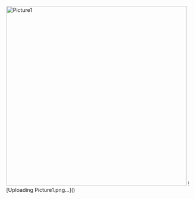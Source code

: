 <img width="485" alt="Picture1" src="https://github.com/user-attachments/assets/147d49b8-0d22-4a9c-8fa2-6bd0a9f6d6e3" />
![Uploading Picture1.png…]()
